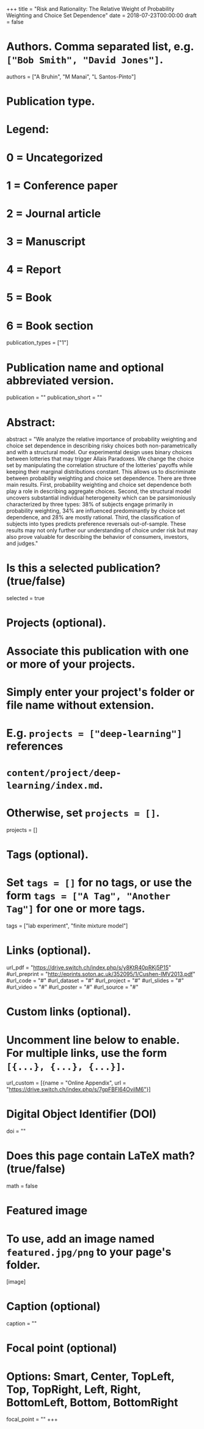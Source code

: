 +++
title = "Risk and Rationality: The Relative Weight of Probability Weighting and Choice Set Dependence"
date = 2018-07-23T00:00:00
draft = false

# Authors. Comma separated list, e.g. `["Bob Smith", "David Jones"]`.
authors = ["A Bruhin", "M Manai", "L Santos-Pinto"]

# Publication type.
# Legend:
# 0 = Uncategorized
# 1 = Conference paper
# 2 = Journal article
# 3 = Manuscript
# 4 = Report
# 5 = Book
# 6 = Book section
publication_types = ["1"]

# Publication name and optional abbreviated version.
publication = ""
publication_short = ""

# Abstract:
abstract = "We analyze the relative importance of probability weighting and choice set dependence in describing risky choices both non-parametrically and with a structural model. Our experimental design uses binary choices between lotteries that may trigger Allais Paradoxes. We change the choice set by manipulating the correlation structure of the lotteries’ payoffs while keeping their marginal distributions constant. This allows us to discriminate between probability weighting and choice set dependence. There are three main results. First, probability weighting and choice set dependence both play a role in describing aggregate choices. Second, the structural model uncovers substantial individual heterogeneity which can be parsimoniously characterized by three types: 38% of subjects engage primarily in probability weighting, 34% are influenced predominantly by choice set dependence, and 28% are mostly rational. Third, the classification of subjects into types predicts preference reversals out-of-sample. These results may not only further our understanding of choice under risk but may also prove valuable for describing the behavior of consumers, investors, and judges."

# Is this a selected publication? (true/false)
selected = true

# Projects (optional).
#   Associate this publication with one or more of your projects.
#   Simply enter your project's folder or file name without extension.
#   E.g. `projects = ["deep-learning"]` references 
#   `content/project/deep-learning/index.md`.
#   Otherwise, set `projects = []`.
projects = []

# Tags (optional).
#   Set `tags = []` for no tags, or use the form `tags = ["A Tag", "Another Tag"]` for one or more tags.
tags = ["lab experiment", "finite mixture model"]

# Links (optional).
url_pdf = "https://drive.switch.ch/index.php/s/y8KtR40pRKj5P15"
#url_preprint = "http://eprints.soton.ac.uk/352095/1/Cushen-IMV2013.pdf"
#url_code = "#"
#url_dataset = "#"
#url_project = "#"
#url_slides = "#"
#url_video = "#"
#url_poster = "#"
#url_source = "#"

# Custom links (optional).
#   Uncomment line below to enable. For multiple links, use the form `[{...}, {...}, {...}]`.
url_custom = [{name = "Online Appendix", url = "https://drive.switch.ch/index.php/s/7gpFBFl64OvilM6"}]

# Digital Object Identifier (DOI)
doi = ""

# Does this page contain LaTeX math? (true/false)
math = false

# Featured image
# To use, add an image named `featured.jpg/png` to your page's folder. 
[image]
  # Caption (optional)
  caption = ""

  # Focal point (optional)
  # Options: Smart, Center, TopLeft, Top, TopRight, Left, Right, BottomLeft, Bottom, BottomRight
  focal_point = ""
+++

